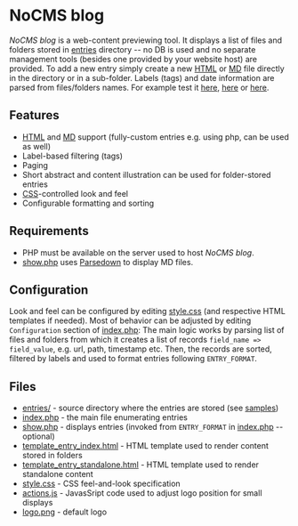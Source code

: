# NoCMS blog

*NoCMS blog* is a web-content previewing tool. It displays a list of files and folders stored in [entries](entries) directory -- no DB is used and no separate management tools (besides one provided by your website host) are provided. To add a new entry simply create a new [HTML](https://en.wikipedia.org/wiki/HTML) or [MD](https://en.wikipedia.org/wiki/Markdown) file directly in the directory or in a sub-folder. Labels (tags) and date information are parsed from files/folders names. For example test it [here](https://students.mimuw.edu.pl/~tk290810/blog_template/), [here](https://students.mimuw.edu.pl/~tk290810/memes/) or [here](https://students.mimuw.edu.pl/~tk290810/blog/?alllabels=1&labels=ML).

## Features

 *  [HTML](https://en.wikipedia.org/wiki/HTML) and [MD](https://en.wikipedia.org/wiki/Markdown) support (fully-custom entries e.g. using php, can be used as well)
 * Label-based filtering (tags) 
 * Paging
 * Short abstract and content illustration can be used for folder-stored entries
 * [CSS](https://en.wikipedia.org/wiki/CSS)-controlled look and feel
 * Configurable formatting and sorting
 
## Requirements

 * PHP must be available on the server used to host *NoCMS blog*. 
 * [show.php](show.php) uses [Parsedown](https://github.com/erusev/parsedown) to display MD files.

## Configuration

Look and feel can be configured by editing [style.css](style.css) (and respective HTML templates if needed). Most of behavior can be adjusted by editing `Configuration` section of [index.php](index.php): The main logic works by parsing list of files and folders from which it creates a list of records `field_name => field_value`, e.g. url, path, timestamp etc. Then, the records are sorted, filtered by labels and used to format entries following `ENTRY_FORMAT`.  


## Files

 * [entries/](entries) - source directory where the entries are stored (see [samples](entries))
 * [index.php](index.php) - the main file enumerating entries
 * [show.php](show.php) - displays entries (invoked from `ENTRY_FORMAT` in [index.php](index.php) -- optional)
 * [template_entry_index.html](template_entry_index.html) - HTML template used to render content stored in folders
 * [template_entry_standalone.html](template_entry_standalone.html) - HTML template used to render standalone content
 * [style.css](style.css) - CSS feel-and-look specification
 * [actions.js](actions.js) - JavasSript code used to adjust logo position for small displays
 * [logo.png](logo.png) - default logo

